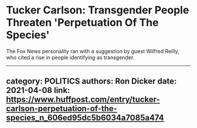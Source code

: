 # Tucker Carlson: Transgender People Threaten 'Perpetuation Of The Species'

The Fox News personality ran with a suggestion by guest Wilfred Reilly, who cited a rise in people identifying as transgender.

---
category: POLITICS
authors: Ron Dicker
date: 2021-04-08
link: https://www.huffpost.com/entry/tucker-carlson-perpetuation-of-the-species_n_606ed95dc5b6034a7085a474
---
